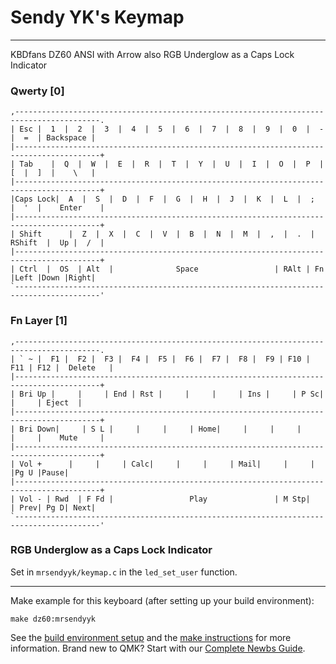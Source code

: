 # Sendy YK's Keymap
---

KBDfans DZ60 ANSI with Arrow also RGB Underglow as a Caps Lock Indicator

### Qwerty [0]
```
,-----------------------------------------------------------------------------------------.
| Esc |  1  |  2  |  3  |  4  |  5  |  6  |  7  |  8  |  9  |  0  |  -  |  =  | Backspace |
|-----------------------------------------------------------------------------------------+
| Tab    |  Q  |  W  |  E  |  R  |  T  |  Y  |  U  |  I  |  O  |  P  |  [  |  ]  |    \   |
|-----------------------------------------------------------------------------------------+
|Caps Lock|  A  |  S  |  D  |  F  |  G  |  H  |  J  |  K  |  L  |  ;  |  '  |    Enter    |
|-----------------------------------------------------------------------------------------+
| Shift      |  Z  |  X  |  C  |  V  |  B  |  N  |  M  |  ,  |  .  |  RShift  |  Up |  /  |
|-----------------------------------------------------------------------------------------+
| Ctrl  |  OS  | Alt  |              Space                 | RAlt | Fn  |Left |Down |Right|
`-----------------------------------------------------------------------------------------'
```

### Fn Layer [1]
```
,-----------------------------------------------------------------------------------------.
| ` ~ |  F1 |  F2 |  F3 |  F4 |  F5 |  F6 |  F7 |  F8 |  F9 | F10 | F11 | F12 |  Delete   |
|-----------------------------------------------------------------------------------------+
| Bri Up |     |     | End | Rst |     |     |     | Ins |     | P Sc|     |     | Eject  |
|-----------------------------------------------------------------------------------------+
| Bri Down|     | S L |     |     |     | Home|     |     |     |     |     |    Mute     |
|-----------------------------------------------------------------------------------------+
| Vol +      |     |     | Calc|     |     |     | Mail|     |     |          |Pg U |Pause|
|-----------------------------------------------------------------------------------------+
| Vol - | Rwd  | F Fd |                 Play               | M Stp|     | Prev| Pg D| Next|
`-----------------------------------------------------------------------------------------'
```

### RGB Underglow as a Caps Lock Indicator

Set in `mrsendyyk/keymap.c` in the `led_set_user` function.

---

Make example for this keyboard (after setting up your build environment):

    make dz60:mrsendyyk
    
See the [build environment setup](https://docs.qmk.fm/#/getting_started_build_tools) and the [make instructions](https://docs.qmk.fm/#/getting_started_make_guide) for more information. Brand new to QMK? Start with our [Complete Newbs Guide](https://docs.qmk.fm/#/newbs).
